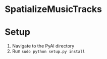 # SpatializeMusicTracks

Setup
=====
1. Navigate to the PyAl directory
2. Run `sudo python setup.py install`

